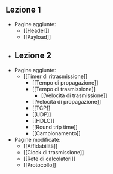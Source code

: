 ## Lezione 1
- Pagine aggiunte:
	- [[Header]]
	- [[Payload]]
- ## Lezione 2
- Pagine aggiunte:
	- [[Timer di ritrasmissione]]
		- [[Tempo di propagazione]]
		- [[Tempo di trasmissione]]
			- [[Velocità di trasmissione]]
		- [[Velocità di propagazione]]
		- [[TCP]]
		- [[UDP]]
		- [[HDLC]]
		- [[Round trip time]]
		- [[Campionamento]]
- Pagine modificate:
	- [[Affidabilità]]
	- [[Clock di trasmissione]]
	- [[Rete di calcolatori]]
	- [[Protocollo]]